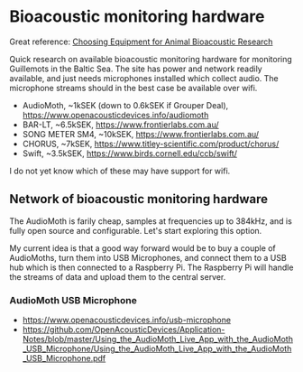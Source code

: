 # Bioacoustic monitoring hardware

Great reference: [Choosing Equipment for Animal Bioacoustic Research](https://link.springer.com/chapter/10.1007/978-3-030-97540-1_2)

Quick research on available bioacoustic monitoring hardware for monitoring Guillemots in the Baltic Sea. The site has power and network readily available, and just needs microphones installed which collect audio. The microphone streams should in the best case be available over wifi.

- AudioMoth, ~1kSEK (down to 0.6kSEK if Grouper Deal), https://www.openacousticdevices.info/audiomoth
- BAR-LT, ~6.5kSEK, https://www.frontierlabs.com.au/
- SONG METER SM4, ~10kSEK, https://www.frontierlabs.com.au/
- CHORUS, ~7kSEK, https://www.titley-scientific.com/product/chorus/
- Swift, ~3.5kSEK, https://www.birds.cornell.edu/ccb/swift/

I do not yet know which of these may have support for wifi.


## Network of bioacoustic monitoring hardware

The AudioMoth is farily cheap, samples at frequencies up to 384kHz, and is fully open source and configurable. Let's start exploring this option.

My current idea is that a good way forward would be to buy a couple of AudioMoths, turn them into USB Microphones, and connect them to a USB hub which is then connected to a Raspberry Pi. The Raspberry Pi will handle the streams of data and upload them to the central server.

### AudioMoth USB Microphone
- https://www.openacousticdevices.info/usb-microphone
- https://github.com/OpenAcousticDevices/Application-Notes/blob/master/Using_the_AudioMoth_Live_App_with_the_AudioMoth_USB_Microphone/Using_the_AudioMoth_Live_App_with_the_AudioMoth_USB_Microphone.pdf
